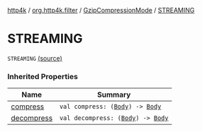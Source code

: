 [http4k](../../index.md) / [org.http4k.filter](../index.md) / [GzipCompressionMode](index.md) / [STREAMING](./-s-t-r-e-a-m-i-n-g.md)

# STREAMING

`STREAMING` [(source)](https://github.com/http4k/http4k/blob/master/http4k-core/src/main/kotlin/org/http4k/filter/ext.kt#L16)

### Inherited Properties

| Name | Summary |
|---|---|
| [compress](compress.md) | `val compress: (`[`Body`](../../org.http4k.core/-body/index.md)`) -> `[`Body`](../../org.http4k.core/-body/index.md) |
| [decompress](decompress.md) | `val decompress: (`[`Body`](../../org.http4k.core/-body/index.md)`) -> `[`Body`](../../org.http4k.core/-body/index.md) |
